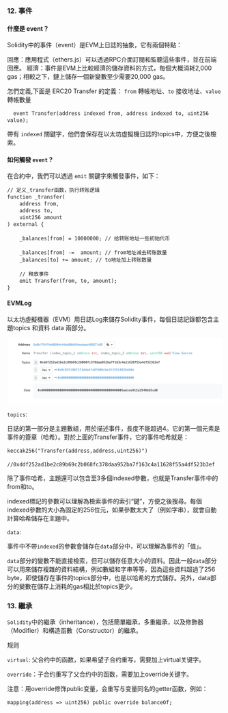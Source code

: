 ### 12. 事件

#### 什麼是 event？
Solidity中的事件（event）是EVM上日誌的抽象，它有兩個特點：

回應：應用程式（ethers.js）可以透過RPC介面訂閱和監聽這些事件，並在前端回應。
經濟：事件是EVM上比較經濟的儲存資料的方式，每個大概消耗2,000 gas；相較之下，鏈上儲存一個新變數至少需要20,000 gas。

怎們定義,下面是 ERC20 Transfer 的定義：
  `from` 轉帳地址、`to` 接收地址、`value` 轉帳數量

  ```solidity
    event Transfer(address indexed from, address indexed to, uint256 value);
  ```

  帶有 `indexed` 關鍵字，他們會保存在以太坊虛擬機日誌的topics中，方便之後檢索。

#### 如何觸發 `event` ?

在合約中，我們可以透過 `emit` 關鍵字來觸發事件，如下：
```solidity
// 定义_transfer函数，执行转账逻辑
function _transfer(
    address from,
    address to,
    uint256 amount
) external {

    _balances[from] = 10000000; // 给转账地址一些初始代币

    _balances[from] -=  amount; // from地址减去转账数量
    _balances[to] += amount; // to地址加上转账数量

    // 释放事件
    emit Transfer(from, to, amount);
}
```


#### EVMLog

以太坊虛擬機器（EVM）用日誌Log來儲存Solidity事件，每個日誌記錄都包含主題topics 和資料 data 兩部分。

![](./images/105/1.png)

`topics`:

日誌的第一部分是主題數組，用於描述事件，長度不能超過4。它的第一個元素是事件的簽章（哈希）。對於上面的Transfer事件，它的事件哈希就是：

```
keccak256("Transfer(address,address,uint256)")

//0xddf252ad1be2c89b69c2b068fc378daa952ba7f163c4a11628f55a4df523b3ef
```

除了事件哈希，主題還可以包含至3多個indexed參數，也就是Transfer事件中的from和to。

indexed標記的參數可以理解為檢索事件的索引“鍵”，方便之後搜尋。每個indexed參數的大小為固定的256位元，如果參數太大了（例如字串），就會自動計算哈希儲存在主題中。

`data`:

事件中不帶`indexed`的參數會儲存在`data`部分中，可以理解為事件的「值」。

`data`部分的變數不能直接檢索，但可以儲存任意大小的資料。因此一般`data`部分可以用來儲存複雜的資料結構，例如數組和字串等等，因為這些資料超過了256 byte，即使儲存在事件的topics部分中，也是以哈希的方式儲存。另外，data部分的變數在儲存上消耗的gas相比於topics更少。

### 13. 繼承

`Solidity`中的繼承（inheritance），包括簡單繼承，多重繼承，以及修飾器（Modifier）和構造函數（Constructor）的繼承。

规则

`virtual`: 父合约中的函数，如果希望子合约重写，需要加上virtual关键字。

`override`：子合约重写了父合约中的函数，需要加上override关键字。

注意：用override修饰public变量，会重写与变量同名的getter函数，例如：

```solidity
mapping(address => uint256) public override balanceOf;
```



